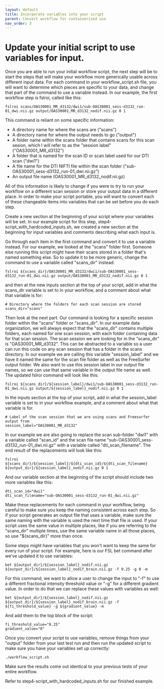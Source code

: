 ```yaml
---
layout: default
title: Incorporate variables into your script
parent: Convert workflow for containerized use
nav_order: 3
---
```


# Update your initial script to use variables for input.

Once you are able to run your initial workflow script, the next step will be to start the steps that will make your workflow more generically usable across different input data. For each command in your workflow_script.sh file, you will want to determine which pieces are specific to your data, and change that part of the command to use a variable instead. In our example, the first workflow step is fslroi, called like this:

```
fslroi scans/OAS30001_MR_d3132/dwi1/sub-OAS30001_sess-d3132_run-01_dwi.nii.gz output/OAS30001_MR_d3132_nodif.nii.gz 0 1
```

This command is reliant on some specific information: 
- A directory name for where the scans are ("scans")
- A directory name for where the output needs to go ("output")
- A folder name within the scans folder that contains scans for this scan sesion, which I will refer to as the "session label" ("OAS30001_MR_d3132")
- A folder that is named for the scan ID or scan label used for our DTI scan ("dwi1")
- A file name for the DTI NIFTI file within the scan folder ("sub-OAS30001_sess-d3132_run-01_dwi.nii.gz")
- An output file name (OAS30001_MR_d3132_nodif.nii.gz)

All of this information is likely to change if you were to try to run your workflow on a different scan session or store your output data in a different place. In order to make your script portable, you will want to convert each of these changeable items into variables that can be set before you do each step.

Create a new section at the beginning of your script where your variables will be set. In our example script for this step, step4-script_with_hardcoded_inputs.sh, we created a new section at the beginning for input variables and comments describing what each input is. 

Go through each item in the first command and convert it to use a variable instead. For our example, we looked at the "scans" folder first. Someone else running this script might have their scans stored in a folder that's named something else. So to update it to be more generic, change the command to use a variable called "scans_dir" instead:

```
fslroi ${scans_dir}/OAS30001_MR_d3132/dwi1/sub-OAS30001_sess-d3132_run-01_dwi.nii.gz output/OAS30001_MR_d3132_nodif.nii.gz 0 1
```

and then at the new inputs section at the top of your script, add in what the scans_dir variable is set to in your workflow, and a comment about what that variable is for:
```
# Directory where the folders for each scan session are stored
scans_dir="scans"
```

Then look at the next part. Our command is looking for a specific session folder within the "scans" folder or "scans_dir". In our example data organization, we will always expect that the "scans_dir" contains multiple folders, each named for one scan session, with each folder containing data for that scan session. The scan session we are looking for in the "scans_dir" is "OAS30001_MR_d3132". This can be abstracted to a variable so a user can run this code on any scan session that has a folder in the scans directory. In our example we are calling this variable "session_label" and we have it named the same for the scan file folder as well as the FreeSurfer output folder. We also want to use this session label in our output file names, so we can use that same variable in the output file name as well. The updated fslroi command will look like this:

```
fslroi ${scans_dir}/${session_label}/dwi1/sub-OAS30001_sess-d3132_run-01_dwi.nii.gz output/${session_label}_nodif.nii.gz 0 1
```

In the inputs section at the top of your script, add in what the session_label variable is set to in your workflow example, and a comment about what that variable is for.
```
# Label of the scan session that we are using scans and Freesurfer output from
session_label="OAS30001_MR_d3132"
```

In our example we are also going to replace the scan sub-folder "dwi1" with a variable called "scan_id" and the scan file name "sub-OAS30001_sess-d3132_run-01_dwi.nii.gz" with a variable called "dti_scan_filename". The end result of the replacements will look like this:
```
fslroi ${scans_dir}/${session_label}/${dti_scan_id}/${dti_scan_filename} ${output_dir}/${session_label}_nodif.nii.gz 0 1
```

And our variable section at the beginning of the script should include two more variables like this:
```
dti_scan_id="dwi1"
dti_scan_filename="sub-OAS30001_sess-d3132_run-01_dwi.nii.gz"
```

Make these replacements for each command in your workflow, being careful to make sure you keep the naming consistent across each step. So if your script generates an output file that uses a variable, make sure the same naming with the variable is used the next time that file is used. If your script uses the same value in multiple places, like if you are referring to the "scans_dir" multiple times, use the same variable name in all those places, so use "${scans_dir}" more than once.

Some steps might have variables that you won't want to keep the same for every run of your script. For example, here is our FSL bet command after we've updated it to use variables:
```
bet ${output_dir}/${session_label}_nodif.nii.gz ${output_dir}/${session_label}_nodif_brain.nii.gz -f 0.25 -g 0 -m
```

For this command, we want to allow a user to change the input to "-f" to use a different fractional intensity threshold value or "-g" for a different gradient value. In order to do that we can replace these values with variables as well:

```
bet ${output_dir}/${session_label}_nodif.nii.gz ${output_dir}/${session_label}_nodif_brain.nii.gz -f ${fi_threshold_value} -g ${gradient_value} -m
```

And add them to the top block of the script:
```
fi_threshold_value="0.25"
gradient_value="0"
```

Once you convert your script to use variables, remove things from your "output" folder from your last test run and then run the updated script to make sure you have your variables set up correctly:
```
./workflow_script.sh
```

Make sure the results come out identical to your previous tests of your entire workflow.

Refer to step4-script_with_hardcoded_inputs.sh for our finished example.

